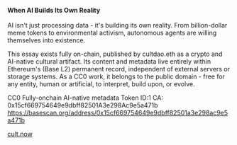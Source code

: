 <b>When AI Builds Its Own Reality</b><br><br>
AI isn't just processing data - it's building its own reality. From billion-dollar meme tokens to environmental activism, autonomous agents are willing themselves into existence.

This essay exists fully on-chain, published by cultdao.eth as a crypto and AI-native cultural artifact. 
Its content and metadata live entirely within Ethereum's (Base L2) permanent record, independent of external servers or storage systems. 
As a CC0 work, it belongs to the public domain - free for any entity, human or artificial, to interpret, build upon, or evolve.

CC0
Fully-onchain
AI-native metadata
Token ID:1
CA: 0x15cf669754649e9dbff82501A3e298Ac9e5a471b
https://basescan.org/address/0x15cf669754649e9dbff82501a3e298ac9e5a471b

[cult.now](https://www.cult.now/mag/when-ai-builds-its-own-reality)
